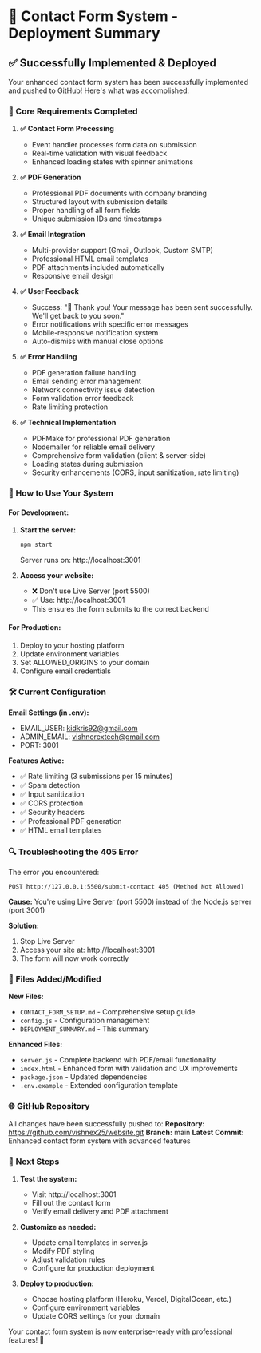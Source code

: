 # 🚀 Contact Form System - Deployment Summary

## ✅ Successfully Implemented & Deployed

Your enhanced contact form system has been successfully implemented and pushed to GitHub! Here's what was accomplished:

### 🎯 Core Requirements Completed

1. **✅ Contact Form Processing**
   - Event handler processes form data on submission
   - Real-time validation with visual feedback
   - Enhanced loading states with spinner animations

2. **✅ PDF Generation** 
   - Professional PDF documents with company branding
   - Structured layout with submission details
   - Proper handling of all form fields
   - Unique submission IDs and timestamps

3. **✅ Email Integration**
   - Multi-provider support (Gmail, Outlook, Custom SMTP)
   - Professional HTML email templates
   - PDF attachments included automatically
   - Responsive email design

4. **✅ User Feedback**
   - Success: "🎉 Thank you! Your message has been sent successfully. We'll get back to you soon."
   - Error notifications with specific error messages
   - Mobile-responsive notification system
   - Auto-dismiss with manual close options

5. **✅ Error Handling**
   - PDF generation failure handling
   - Email sending error management
   - Network connectivity issue detection
   - Form validation error feedback
   - Rate limiting protection

6. **✅ Technical Implementation**
   - PDFMake for professional PDF generation
   - Nodemailer for reliable email delivery
   - Comprehensive form validation (client & server-side)
   - Loading states during submission
   - Security enhancements (CORS, input sanitization, rate limiting)

### 🔧 How to Use Your System

#### For Development:
1. **Start the server:**
   ```bash
   npm start
   ```
   Server runs on: http://localhost:3001

2. **Access your website:**
   - ❌ Don't use Live Server (port 5500) 
   - ✅ Use: http://localhost:3001
   - This ensures the form submits to the correct backend

#### For Production:
1. Deploy to your hosting platform
2. Update environment variables
3. Set ALLOWED_ORIGINS to your domain
4. Configure email credentials

### 🛠️ Current Configuration

**Email Settings (in .env):**
- EMAIL_USER: kidkris92@gmail.com
- ADMIN_EMAIL: vishnorextech@gmail.com
- PORT: 3001

**Features Active:**
- ✅ Rate limiting (3 submissions per 15 minutes)
- ✅ Spam detection
- ✅ Input sanitization
- ✅ CORS protection
- ✅ Security headers
- ✅ Professional PDF generation
- ✅ HTML email templates

### 🔍 Troubleshooting the 405 Error

The error you encountered:
```
POST http://127.0.0.1:5500/submit-contact 405 (Method Not Allowed)
```

**Cause:** You're using Live Server (port 5500) instead of the Node.js server (port 3001)

**Solution:** 
1. Stop Live Server
2. Access your site at: http://localhost:3001
3. The form will now work correctly

### 📁 Files Added/Modified

**New Files:**
- `CONTACT_FORM_SETUP.md` - Comprehensive setup guide
- `config.js` - Configuration management
- `DEPLOYMENT_SUMMARY.md` - This summary

**Enhanced Files:**
- `server.js` - Complete backend with PDF/email functionality
- `index.html` - Enhanced form with validation and UX improvements
- `package.json` - Updated dependencies
- `.env.example` - Extended configuration template

### 🌐 GitHub Repository

All changes have been successfully pushed to:
**Repository:** https://github.com/vishnex25/website.git
**Branch:** main
**Latest Commit:** Enhanced contact form system with advanced features

### 🎉 Next Steps

1. **Test the system:**
   - Visit http://localhost:3001
   - Fill out the contact form
   - Verify email delivery and PDF attachment

2. **Customize as needed:**
   - Update email templates in server.js
   - Modify PDF styling
   - Adjust validation rules
   - Configure for production deployment

3. **Deploy to production:**
   - Choose hosting platform (Heroku, Vercel, DigitalOcean, etc.)
   - Configure environment variables
   - Update CORS settings for your domain

Your contact form system is now enterprise-ready with professional features! 🚀
